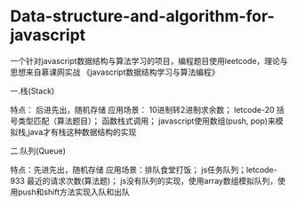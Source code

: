 # Data-structure-and-algorithm-for-javascript
一个针对javascript数据结构与算法学习的项目，编程题目使用leetcode，理论与思想来自慕课网实战  《javascript数据结构学习与算法编程》

一.栈(Stack)

  特点： 后进先出，随机存储
  应用场景： 10进制转2进制求余数； letcode-20 括号类型匹配（算法题目）； 函数栈式调用；
  javascript使用数组(push, pop)来模拟栈,java才有栈这种数据结构的实现

二.队列(Queue)

  特点：先进先出，随机存储
  应用场景：排队食堂打饭； js任务队列；letcode-933 最近的请求次数(算法题)；
  js没有队列的实现，使用array数组模拟队列，使用push和shift方法实现入队和出队
